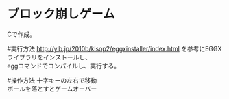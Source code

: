 # ブロック崩しゲーム
Cで作成。

#実行方法
http://ylb.jp/2010b/kisop2/eggxinstaller/index.html
を参考にEGGXライブラリをインストールし、  
eggコマンドでコンパイルし、実行する。

#操作方法
十字キーの左右で移動  
ボールを落とすとゲームオーバー

